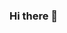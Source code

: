 ### Hi there 👋

<!--
**edmondprin/edmondprin** is a ✨ _special_ ✨ repository because its `README.md` (this file) appears on your GitHub profile.

Here are some ideas to get you started:

- 🔭 I’m currently working on perfecting my knowledge of basic programming principles
- 🌱 I started learning with Python, and I’m currently learning HTML - CSS - JavaScript
- 👯 I’m looking to collaborate on MD open source projects
- 🤔 I’m looking for help with building a nice and relevant portfolio
- 💬 Ask me about anything programming-wise
- 📫 How to reach me: via GitHub
- 😄 Pronouns: He / Him / His
- ⚡ Fun fact: I used to play the drums when I was younger
-->
